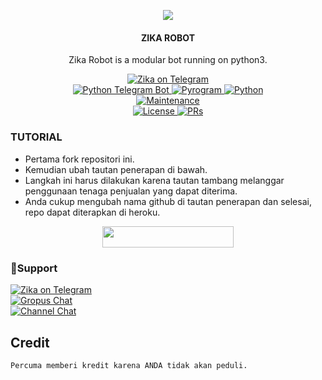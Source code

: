 <p align="center">
  <img src="https://telegra.ph//file/22f35f48a7f9900d555be.jpg">
</p>

<h4><p align="center"> ZIKA ROBOT </p></h4>

<p align="center">Zika Robot is a modular bot running on python3.</p>

<p align="center">
<a href="https://t.me/Anon907"> <img src="https://img.shields.io/badge/Zika-Robot-blue?&logo=telegram" alt="Zika on Telegram" /> </a><br>
<a href="https://python-telegram-bot.org"> <img src="https://img.shields.io/badge/PTB-13.13-white?&style=flat-round&logo=github" alt="Python Telegram Bot" /> </a>
<a href="https://docs.pyrogram.dev"> <img src="https://img.shields.io/badge/Pyrogram-2.0.97-red?&style=flat-round&logo=github" alt="Pyrogram" /> </a>
<a href="https://docs.python.org"> <img src="https://img.shields.io/badge/Python-3.9.16-purple?&style=flat-round&logo=python" alt="Python" /> </a><br>
<a href="https://GitHub.com/Anon907/ZikaUserbot"> <img src="https://img.shields.io/badge/Maintained-Ling-yellow.svg" alt="Maintenance" /> </a><br>
<a href="https://github.com/Anon907/ZikaUserbot/blob/main/LICENSE"> <img src="https://img.shields.io/badge/License-GPLv3-blue.svg" alt="License" /> </a>
<a href="https://makeapullrequest.com"> <img src="https://img.shields.io/badge/PRs-Welcome-blue.svg?style=flat-round" alt="PRs" /> </a>
</p>

### TUTORIAL

- Pertama fork repositori ini.
- Kemudian ubah tautan penerapan di bawah.
- Langkah ini harus dilakukan karena tautan tambang melanggar penggunaan tenaga penjualan yang dapat diterima.
- Anda cukup mengubah nama github di tautan penerapan dan selesai, repo dapat diterapkan di heroku.

<p align="center"><a href="https://dashboard.heroku.com/new?template=https://github.com/Anon907/ZikaUserbot"> <img 
src="https://img.shields.io/badge/Deploy%20To%20Heroku-red?style=flat&logo=heroku" width="210" height="34.45" /></a></p>


### 📝Support
<p>
<a href="https://t.me/Anon907"> <img src="https://img.shields.io/badge/Zika-blue?&logo=telegram" alt="Zika on Telegram" /> </a><br>
<a href="https://t.me/ZikaSupportGroup"> <img src="https://img.shields.io/badge/Update-Chat-blue?&logo=telegram" alt="Gropus Chat" /> </a><br>
<a href="https://t.me/heinoob"> <img src="https://img.shields.io/badge/Support-Channel-blue?&logo=telegram" alt="Channel Chat" /> </a><br>
</p>



## Credit 

```
Percuma memberi kredit karena ANDA tidak akan peduli.
```
